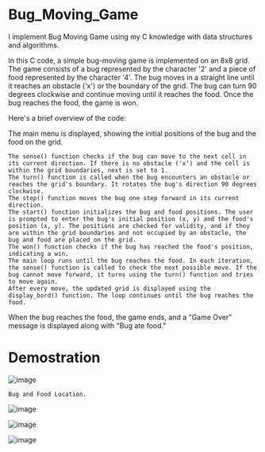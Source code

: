 # Bug_Moving_Game
I implement Bug Moving Game using my C knowledge with data structures and algorithms.  

In this C code, a simple bug-moving game is implemented on an 8x8 grid. The game consists of a bug represented by the character '2' and a piece of food represented by the character '4'. The bug moves in a straight line until it reaches an obstacle ('x') or the boundary of the grid. The bug can turn 90 degrees clockwise and continue moving until it reaches the food. Once the bug reaches the food, the game is won.

Here's a brief overview of the code:

The main menu is displayed, showing the initial positions of the bug and the food on the grid.

    The sense() function checks if the bug can move to the next cell in its current direction. If there is no obstacle ('x') and the cell is   within the grid boundaries, next is set to 1.
    The turn() function is called when the bug encounters an obstacle or reaches the grid's boundary. It rotates the bug's direction 90 degrees clockwise.
    The step() function moves the bug one step forward in its current direction.
    The start() function initializes the bug and food positions. The user is prompted to enter the bug's initial position (x, y) and the food's position (x, y). The positions are checked for validity, and if they are within the grid boundaries and not occupied by an obstacle, the bug and food are placed on the grid.
    The won() function checks if the bug has reached the food's position, indicating a win.
    The main loop runs until the bug reaches the food. In each iteration, the sense() function is called to check the next possible move. If the bug cannot move forward, it turns using the turn() function and tries to move again.
    After every move, the updated grid is displayed using the display_bord() function. The loop continues until the bug reaches the food.

When the bug reaches the food, the game ends, and a "Game Over" message is displayed along with "Bug ate food."

# Demostration 
![image](https://github.com/DumindUdara/Bug_Moving_Game/assets/98957798/e9a95099-1e45-4e51-b978-005c02e36b7a)

    Bug and Food Location.
![image](https://github.com/DumindUdara/Bug_Moving_Game/assets/98957798/0006ca8b-7abb-4f41-8aaf-6b5d41e557e0)

![image](https://github.com/DumindUdara/Bug_Moving_Game/assets/98957798/c55caa5b-b3f2-46c9-8366-625eaf3f3f75)

![image](https://github.com/DumindUdara/Bug_Moving_Game/assets/98957798/45ba0ac0-de0a-45ef-a087-a20f449e0575)





